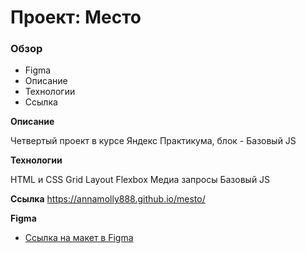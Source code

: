 # Проект: Место

### Обзор

- Figma
- Описание
- Технологии
- Ссылка

**Описание**

Четвертый проект в курсе Яндекс Практикума, блок - Базовый JS

**Технологии**

HTML и CSS
Grid Layout
Flexbox
Медиа запросы
Базовый JS

**Ссылка**
https://annamolly888.github.io/mesto/

**Figma**

- [Ссылка на макет в Figma](https://www.figma.com/file/2cn9N9jSkmxD84oJik7xL7/JavaScript.-Sprint-4?node-id=0%3A1)
